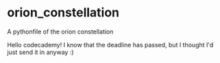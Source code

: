 # orion_constellation
A pythonfile of the orion constellation

Hello codecademy! 
I know that the deadline has passed, but I thought I'd just send it in anyway :)
